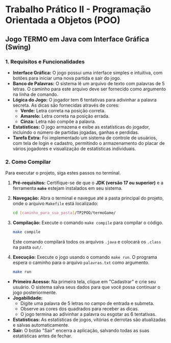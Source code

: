 # Trabalho Prático II - Programação Orientada a Objetos (POO)
## Jogo TERMO em Java com Interface Gráfica (Swing)


### **1. Requisitos e Funcionalidades**

* **Interface Gráfica:** O jogo possui uma interface simples e intuitiva, com botões para iniciar uma nova partida e sair do jogo.
* **Banco de Palavras:** O sistema lê um arquivo de texto com palavras de 5 letras. O caminho para este arquivo deve ser fornecido como argumento na linha de comando.
* **Lógica do Jogo:** O jogador tem 6 tentativas para adivinhar a palavra secreta. As dicas são fornecidas através de cores:
    * **Verde:** Letra correta na posição correta.
    * **Amarelo:** Letra correta na posição errada.
    * **Cinza:** Letra não compõe a palavra.
* **Estatísticas:** O jogo armazena e exibe as estatísticas do jogador, incluindo o número de partidas jogadas, ganhas e perdidas.
* **Tarefa Extra:** Foi implementado um sistema de controle de usuários, com tela de login e cadastro, permitindo o armazenamento do placar de vários jogadores e visualização de estatísticas individuais.

### **2. Como Compilar**
Para executar o projeto, siga estes passos no terminal.

1.  **Pré-requisitos:** Certifique-se de que o **JDK (versão 17 ou superior)** e a ferramenta **`make`** estejam instalados em seu sistema.

2.  **Navegação:** Abra o terminal e navegue até a pasta principal do projeto, onde o arquivo `Makefile` está localizado:
    ```bash
    cd [caminho_para_sua_pasta]/TP2POO/termoGame/
    ```

3.  **Compilação:** Execute o comando `make compile` para compilar o código.
    ```bash
    make compile
    ```
    Este comando compilará todos os arquivos `.java` e colocará os `.class` na pasta `out/`.

4.  **Execução:** Execute o jogo usando o comando `make run`. O programa espera o caminho para o arquivo `palavras.txt` como argumento.
    ```bash
    make run
    ```

* **Primeiro Acesso:** Na primeira tela, clique em "Cadastrar" e crie seu usuário. O sistema salva seus dados para que você possa continuar o jogo posteriormente.
* **Jogabilidade:**
    * Digite uma palavra de 5 letras no campo de entrada e submeta.
    * Observe as cores dos quadrados para receber as dicas.
    * O jogo termina ao adivinhar a palavra ou esgotar as 6 tentativas.
* **Estatísticas:** As estatísticas de jogos, vitórias e derrotas são atualizadas e salvas automaticamente.
* **Sair:** O botão "Sair" encerra a aplicação, salvando todas as suas estatísticas antes de fechar.

